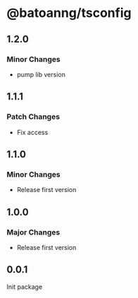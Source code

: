 # @batoanng/tsconfig

## 1.2.0

### Minor Changes

- pump lib version

## 1.1.1

### Patch Changes

- Fix access

## 1.1.0

### Minor Changes

- Release first version

## 1.0.0

### Major Changes

- Release first version

## 0.0.1

Init package
